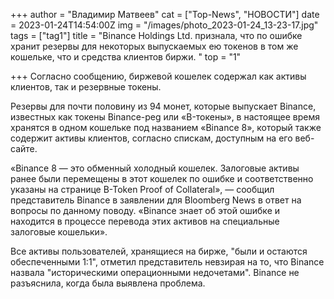 +++
author = "Владимир Матвеев"
cat = ["Top-News", "НОВОСТИ"]
date = 2023-01-24T14:54:00Z
img = "/images/photo_2023-01-24_13-23-17.jpg"
tags = ["tag1"]
title = "Binance Holdings Ltd. признала, что по ошибке хранит резервы для некоторых выпускаемых ею токенов в том же кошельке, что и средства клиентов биржи. "
top = "1"

+++
Согласно сообщению, биржевой кошелек содержал как активы клиентов, так и резервные токены. 

Резервы для почти половину из 94 монет, которые выпускает Binance, известных как токены Binance-peg или «B-токены», в настоящее время хранятся в одном кошельке под названием «Binance 8», который также содержит активы клиентов, согласно спискам, доступным на его веб-сайте.

«Binance 8 — это обменный холодный кошелек. Залоговые активы ранее были перемещены в этот кошелек по ошибке и соответственно указаны на странице B-Token Proof of Collateral», — сообщил представитель Binance в заявлении для Bloomberg News в ответ на вопросы по данному поводу. «Binance знает об этой ошибке и находится в процессе перевода этих активов на специальные залоговые кошельки». 

Все активы пользователей, хранящиеся на бирже, "были и остаются обеспеченными 1:1", отметил представитель невзирая на то, что Binance назвала "историческими операционными недочетами". Binance не разъяснила, когда была выявлена проблема.